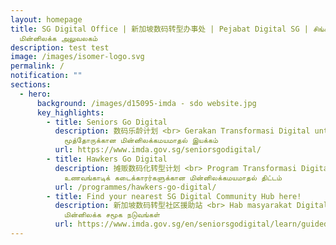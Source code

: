 ```yaml
---
layout: homepage
title: SG Digital Office | 新加坡数码转型办事处 | Pejabat Digital SG | சிங்கப்பூர்
  மின்னிலக்க அலுவலகம்
description: test test
image: /images/isomer-logo.svg
permalink: /
notification: ""
sections:
  - hero:
      background: /images/d15095-imda - sdo website.jpg
      key_highlights:
        - title: Seniors Go Digital
          description: 数码乐龄计划 <br> Gerakan Transformasi Digital untuk Warga Emas <br>
            மூத்தோருக்கான மின்னிலக்கமயமாதல் இயக்கம்
          url: https://www.imda.gov.sg/seniorsgodigital/
        - title: Hawkers Go Digital
          description: 摊贩数码化转型计划 <br> Program Transformasi Digital untuk Penjaja <br>
            உணவங்காடிக் கடைக்காரர்களுக்கான மின்னிலக்கமயமாதல் திட்டம்
          url: /programmes/hawkers-go-digital/
        - title: Find your nearest SG Digital Community Hub here!
          description: 新加坡数码转型社区援助站 <br> Hab masyarakat Digital Singapura <br> சிங்கப்பூர்
            மின்னிலக்க சமூக நடுவங்கள்
          url: https://www.imda.gov.sg/en/seniorsgodigital/learn/guided-learning/sg-digital-community-hubs
---
```

